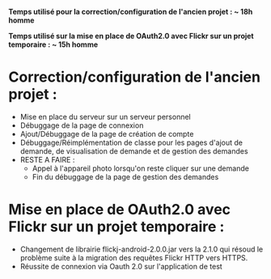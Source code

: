 **Temps utilisé pour la correction/configuration de l'ancien projet : ~ 18h homme**

**Temps utilisé sur la mise en place de OAuth2.0 avec Flickr sur un projet temporaire : ~ 15h homme**

# Correction/configuration de l'ancien projet : #
  * Mise en place du serveur sur un serveur personnel
  * Débuggage de la page de connexion
  * Ajout/Débuggage de la page de création de compte
  * Débuggage/Réimplémentation de classe pour les pages d'ajout de demande, de visualisation de demande et de gestion des demandes
  * RESTE A FAIRE :
    * Appel à l'appareil photo lorsqu'on reste cliquer sur une demande
    * Fin du débuggage de la page de gestion des demandes

# Mise en place de OAuth2.0 avec Flickr sur un projet temporaire : #
  * Changement de librairie flickj-android-2.0.0.jar vers la 2.1.0 qui résoud le problème suite à la migration des requêtes Flickr HTTP vers HTTPS.
  * Réussite de connexion via Oauth 2.0 sur l'application de test